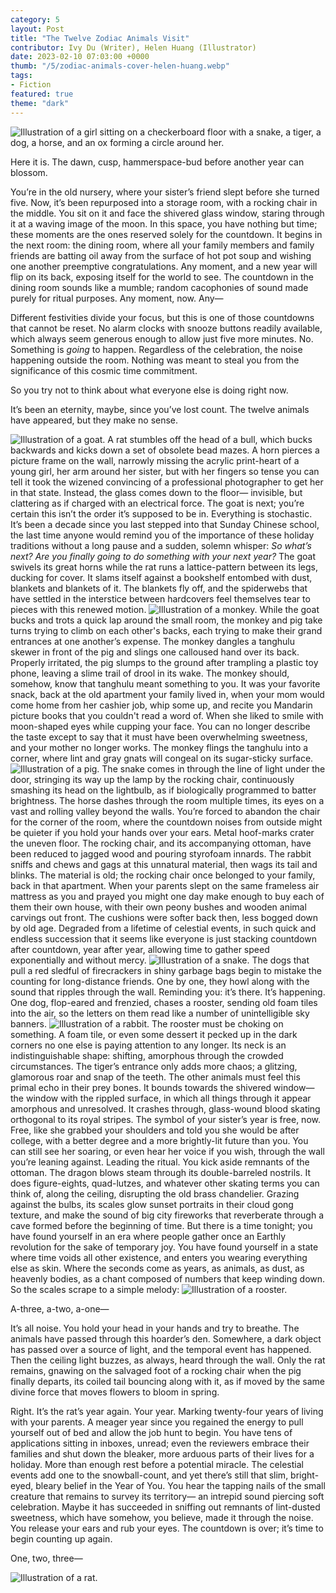 ```yaml
---
category: 5
layout: Post
title: "The Twelve Zodiac Animals Visit"
contributor: Ivy Du (Writer), Helen Huang (Illustrator)
date: 2023-02-10 07:03:00 +0000
thumb: "/5/zodiac-animals-cover-helen-huang.webp"
tags: 
- Fiction
featured: true
theme: "dark"
---
```

<div class="center">
    <img src="{{ site.baseurl }}/uploads/5/zodiac-animals-cover-helen-huang.png"
        alt="Illustration of a girl sitting on a checkerboard floor with a snake, a tiger, a dog, a horse, and an ox forming a circle around her."
        class="w650">
</div>

Here it is. The dawn, cusp, hammerspace-bud before another year can blossom. 

You’re in the old nursery, where your sister’s friend slept before she turned five. Now, it’s been repurposed into a storage room, with a rocking chair in the middle. You sit on it and face the shivered glass window, staring through it at a waving image of the moon. In this space, you have nothing but time; these moments are the ones reserved solely for the countdown. It begins in the next room: the dining room, where all your family members and family friends are batting oil away from the surface of hot pot soup and wishing one another preemptive congratulations. Any moment, and a new year will flip on its back, exposing itself for the world to see. The countdown in the dining room sounds like a mumble; random cacophonies of sound made purely for ritual purposes. Any moment, now. Any—

Different festivities divide your focus, but this is one of those countdowns that cannot be reset. No alarm clocks with snooze buttons readily available, which always seem generous enough to allow just five more minutes. No. Something is <em>going</em> to happen. Regardless of the celebration, the noise happening outside the room. Nothing was meant to steal you from the significance of this cosmic time commitment. 

So you try not to think about what everyone else is doing right now. 

It’s been an eternity, maybe, since you’ve lost count. The twelve animals have appeared, but they make no sense. 

<div class="zodiac-container">

<img src="{{ site.baseurl }}/uploads/5/zodiac-animals-goat-helen-huang.png"
    alt="Illustration of a goat."
    class="w250 zodiac-goat">
<span>A rat stumbles off the head of a bull, which bucks backwards and kicks down a set of obsolete bead mazes. A horn pierces a picture frame on the wall, narrowly missing the acrylic print-heart of a young girl, her arm around her sister, but with her fingers so tense you can tell it took the wizened convincing of a professional photographer to get her in that state. Instead, the glass comes down to the floor— invisible, but clattering as if charged with an electrical force. The goat is next; you’re certain this isn’t the order it’s supposed to be in. Everything is stochastic. It’s been a decade since you last stepped into that Sunday Chinese school, the last time anyone would remind you of the importance of these holiday traditions without a long pause and a sudden, solemn whisper: <em>So what’s next? Are you finally going to do something with your next year?</em> The goat swivels its great horns while the rat runs a lattice-pattern between its legs, ducking for cover. It slams itself against a bookshelf entombed with dust, blankets and blankets of it. The blankets fly off, and the spiderwebs that have settled in the interstice between hardcovers feel themselves tear to pieces with this renewed motion. </span>
<img src="{{ site.baseurl }}/uploads/5/zodiac-animals-monkey-helen-huang.png"
    alt="Illustration of a monkey."
    class="w250 zodiac-monkey">
<span>While the goat bucks and trots a quick lap around the small room, the monkey and pig take turns trying to climb on each other's backs, each trying to make their grand entrances at one another’s expense. The monkey dangles a tanghulu skewer in front of the pig and slings one calloused hand over its back. Properly irritated, the pig slumps to the ground after trampling a plastic toy phone, leaving a slime trail of drool in its wake. The monkey should, somehow, know that tanghulu meant something to you. It was your favorite snack, back at the old apartment your family lived in, when your mom would come home from her cashier job, whip some up, and recite you Mandarin picture books that you couldn't read a word of. When she liked to smile with moon-shaped eyes while cupping your face. You can no longer describe the taste except to say that it must have been overwhelming sweetness, and your mother no longer works. The monkey flings the tanghulu into a corner, where lint and gray gnats will congeal on its sugar-sticky surface.</span>
<img src="{{ site.baseurl }}/uploads/5/zodiac-animals-pig-helen-huang.png"
    alt="Illustration of a pig."
    class="w250 zodiac-pig">
<span>The snake comes in through the line of light under the door, stringing its way up the lamp by the rocking chair, continuously smashing its head on the lightbulb, as if biologically programmed to batter brightness. The horse dashes through the room multiple times, its eyes on a vast and rolling valley beyond the walls. You’re forced to abandon the chair for the corner of the room, where the countdown noises from outside might be quieter if you hold your hands over your ears. Metal hoof-marks crater the uneven floor. The rocking chair, and its accompanying ottoman, have been reduced to jagged wood and pouring styrofoam innards. The rabbit sniffs and chews and gags at this unnatural material, then wags its tail and blinks. The material is old; the rocking chair once belonged to your family, back in that apartment. When your parents slept on the same frameless air mattress as you and prayed you might one day make enough to buy each of them their own house, with their own peony bushes and wooden animal carvings out front. The cushions were softer back then, less bogged down by old age. Degraded from a lifetime of celestial events, in such quick and endless succession that it seems like everyone is just stacking countdown after countdown, year after year, allowing time to gather speed exponentially and without mercy.<span>
<img src="{{ site.baseurl }}/uploads/5/zodiac-animals-snake-helen-huang.png"
    alt="Illustration of a snake."
    class="w250 zodiac-snake">
</span>The dogs that pull a red sledful of firecrackers in shiny garbage bags begin to mistake the counting for long-distance friends. One by one, they howl along with the sound that ripples through the wall. Reminding you: it’s there. It’s happening. One dog, flop-eared and frenzied, chases a rooster, sending old foam tiles into the air, so the letters on them read like a number of unintelligible sky banners.</span>
<img src="{{ site.baseurl }}/uploads/5/zodiac-animals-rabbit-helen-huang.png"
    alt="Illustration of a rabbit."
    class="w250 zodiac-rabbit">
<span>The rooster must be choking on something. A foam tile, or even some dessert it pecked up in the dark corners no one else is paying attention to any longer. Its neck is an indistinguishable shape: shifting, amorphous through the crowded circumstances. The tiger’s entrance only adds more chaos; a glitzing, glamorous roar and snap of the teeth. The other animals must feel this primal echo in their prey bones. It bounds towards the shivered window— the window with the rippled surface, in which all things through it appear amorphous and unresolved. It crashes through, glass-wound blood skating orthogonal to its royal stripes. The symbol of your sister’s year is free, now. Free, like she grabbed your shoulders and told you she would be after college, with a better degree and a more brightly-lit future than you. You can still see her soaring, or even hear her voice if you wish, through the wall you’re leaning against. Leading the ritual. You kick aside remnants of the ottoman. The dragon blows steam through its double-barreled nostrils. It does figure-eights, quad-lutzes, and whatever other skating terms you can think of, along the ceiling, disrupting the old brass chandelier. Grazing against the bulbs, its scales glow sunset portraits in their cloud gong texture, and make the sound of big city fireworks that reverberate through a cave formed before the beginning of time. But there is a time tonight; you have found yourself in an era where people gather once an Earthly revolution for the sake of temporary joy. You have found yourself in a state where time voids all other existence, and enters you wearing everything else as skin. Where the seconds come as years, as animals, as dust, as heavenly bodies, as a chant composed of numbers that keep winding down. So the scales scrape to a simple melody:</span>
<img src="{{ site.baseurl }}/uploads/5/zodiac-animals-rooster-helen-huang.png"
    alt="Illustration of a rooster."
    class="w250 zodiac-rooster">

</div>

A-three, a-two, a-one— 

It’s all noise. You hold your head in your hands and try to breathe. The animals have passed through this hoarder’s den. Somewhere, a dark object has passed over a source of light, and the temporal event has happened. Then the ceiling light buzzes, as always, heard through the wall. Only the rat remains, gnawing on the salvaged foot of a rocking chair when the pig finally departs, its coiled tail bouncing along with it, as if moved by the same divine force that moves flowers to bloom in spring. 

Right. It’s the rat’s year again. Your year. Marking twenty-four years of living with your parents. A meager year since you regained the energy to pull yourself out of bed and allow the job hunt to begin. You have tens of applications sitting in inboxes, unread; even the reviewers embrace their families and shut down the bleaker, more arduous parts of their lives for a holiday. More than enough rest before a potential miracle. The celestial events add one to the snowball-count, and yet there’s still that slim, bright-eyed, bleary belief in the Year of You. You hear the tapping nails of the small creature that remains to survey its territory— an intrepid sound piercing soft celebration. Maybe it has succeeded in sniffing out remnants of lint-dusted sweetness, which have somehow, you believe, made it through the noise. You release your ears and rub your eyes. The countdown is over; it’s time to begin counting up again. 

One, two, three—

<div class="center">
    <img src="{{ site.baseurl }}/uploads/5/zodiac-animals-rat-helen-huang.png"
        alt="Illustration of a rat."
        class="w450">
</div>
